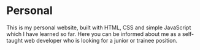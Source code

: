 # Personal
This is my personal website, built with HTML, CSS and simple JavaScript which I have learned so far.
Here you can be informed about me as a self-taught web developer who is looking for a junior or trainee position.
